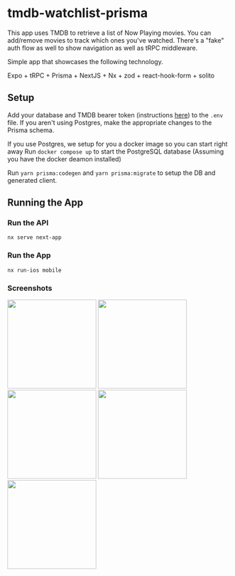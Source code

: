 # tmdb-watchlist-prisma

This app uses TMDB to retrieve a list of Now Playing movies.  You can add/remove movies to track which ones you've watched.  There's a "fake" auth flow as well to show navigation as well as tRPC middleware.

Simple app that showcases the following technology.

Expo + tRPC + Prisma + NextJS + Nx + zod + react-hook-form + solito

## Setup

Add your database and TMDB bearer token (instructions [here](https://www.themoviedb.org/documentation/api?language=en-US)) to the `.env` file.  If you aren't using Postgres, make the appropriate changes to the Prisma schema.

If you use Postgres, we setup for you a docker image so you can start right away
Run `docker compose up` to start the PostgreSQL database (Assuming you have the docker deamon installed)

Run `yarn prisma:codegen` and `yarn prisma:migrate` to setup the DB and generated client.

## Running the App

### Run the API

`nx serve next-app`

### Run the App

`nx run-ios mobile`

### Screenshots

<img src="./ss-splash.png" width="200" />
<img src="./ss-signin.png" width="200"/>
<img src="./ss-nowplaying.png" width="200"/>
<img src="./ss-mywatchlist.png" width="200"/>
<img src="./ss-signout.png" width="200"/>